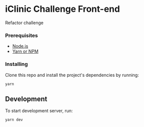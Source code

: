 # iClinic Challenge Front-end
Refactor challenge

### Prerequisites
- [Node.js](https://nodejs.org/)
- [Yarn or NPM](https://yarnpkg.com/pt-BR/)

### Installing

Clone this repo and install the project's dependencies by running:

```
yarn
```

## Development

To start development server, run:

```
yarn dev
```
